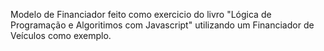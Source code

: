 Modelo de Financiador feito como exercicio do livro "Lógica de Programação e Algoritimos com Javascript" utilizando um Financiador de Veículos como exemplo.

